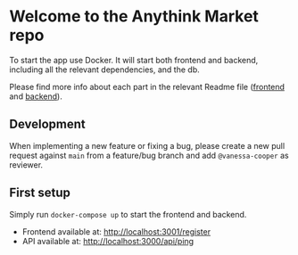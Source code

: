 # Welcome to the Anythink Market repo

To start the app use Docker. It will start both frontend and backend, including all the relevant dependencies, and the db.

Please find more info about each part in the relevant Readme file ([frontend](frontend/readme.md) and [backend](backend/README.md)).

## Development

When implementing a new feature or fixing a bug, please create a new pull request against `main` from a feature/bug branch and add `@vanessa-cooper` as reviewer.

## First setup

Simply run `docker-compose up` to start the frontend and backend.

- Frontend available at: [http://localhost:3001/register](http://localhost:3001/register)
- API available at: [http://localhost:3000/api/ping](http://localhost:3000/api/ping)
